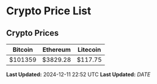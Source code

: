 # Crypto Price List

## Crypto Prices
| Bitcoin | Ethereum | Litecoin |
| ------- | -------- | -------- |
| $101359 | $3829.28 | $117.75 |
**Last Updated:** 2024-12-11 22:52 UTC
**Last Updated:** $DATE$
